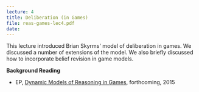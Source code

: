 ```yaml
---
lecture: 4
title: Deliberation (in Games)
file: reas-games-lec4.pdf
date:
---
```


This lecture introduced Brian Skyrms' model of deliberation in games. We
discussed a number of extensions of the model. We also briefly discussed how
to incorporate belief revision in game models.  
  
**Background Reading**

  * EP, [Dynamic Models of Reasoning in Games](http://web.pacuit.org/files/stratreas-survey.pdf), forthcoming, 2015

